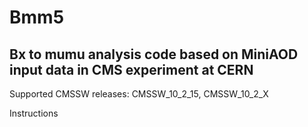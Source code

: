 # Bmm5
## Bx to mumu analysis code based on MiniAOD input data in CMS experiment at CERN
Supported CMSSW releases: CMSSW_10_2_15, CMSSW_10_2_X

Instructions

